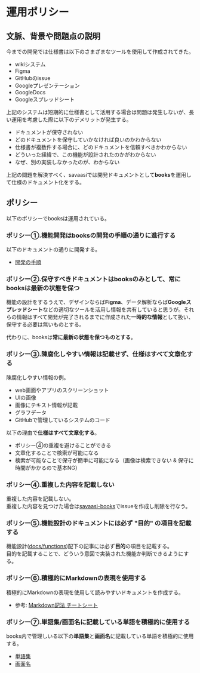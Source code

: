 # 運用ポリシー

## 文脈、背景や問題点の説明

今までの開発では仕様書は以下のさまざまなツールを使用して作成されてきた。
 - wikiシステム
 - Figma
 - GitHubのissue
 - Googleプレゼンテーション
 - GoogleDocs
 - Googleスプレッドシート

上記のシステムは短期的に仕様書として活用する場合は問題は発生しないが、長い運用を考慮した際に以下のデメリットが発生する。
 - ドキュメントが保守されない
 - どのドキュメントを保守していかなければ良いのかわからない
 - 仕様書が複数件する場合に、どのドキュメントを信頼すべきかわからない
 - どういった経緯で、この機能が設計されたのかがわからない
 - なぜ、別の実装しなかったのが、わからない

上記の問題を解決すべく、savaasiでは開発ドキュメントとして**books**を運用して仕様のドキュメント化をする。


## ポリシー

以下のポリシーでbooksは運用されている。

### ポリシー①.機能開発はbooksの開発の手順の通りに進行する

以下のドキュメントの通りに開発する。
 - [開発の手順](guide/02-work-procedure)

### ポリシー②.保守すべきドキュメントはbooksのみとして、常にbooksは最新の状態を保つ

機能の設計をするうえで、デザインならば**Figma**、データ解析ならば**Googleスプレッドシート**などの適切なツールを活用し情報を共有していると思うが。それらの情報はすべて開発が完了されるまでに作成された**一時的な情報**として扱い、保守する必要は無いものとする。

代わりに、booksは**常に最新の状態を保つものとする**。

### ポリシー③.陳腐化しやすい情報は記載せず、仕様はすべて文章化する

陳腐化しやすい情報の例。
 - web画面やアプリのスクリーンショット
 - UIの画像
 - 画像にテキスト情報が記載
 - グラフデータ
 - GitHubで管理しているシステムのコード

以下の理由で**仕様はすべて文章化する**。
 - ポリシー④の重複を避けることができる
 - 文章化することで検索が可能になる
 - 検索が可能なことで保守が簡単に可能になる（画像は検索できない & 保守に時間がかかるので基本NG）

### ポリシー④.重複した内容を記載しない

重複した内容を記載しない。<br/>
重複した内容を見つけた場合は[savaasi-books](https://github.com/s-tochika/savaasi-books)でissueを作成し削除を行なう。


### ポリシー⑤.機能設計のドキュメントには必ず "目的" の項目を記載する

機能設計([docs/functions](https://github.com/s-tochika/savaasi-books/tree/main/docs/functions))配下の記事には必ず**目的**の項目を記載する。<br/>
目的を記載することで、どういう意図で実装された機能か判断できるようにする。

### ポリシー⑥.積極的にMarkdownの表現を使用する

積極的にMarkdownの表現を使用して読みやすいドキュメントを作成する。

- 参考: [Markdown記法 チートシート](https://gist.github.com/mignonstyle/083c9e1651d7734f84c99b8cf49d57fa)


### ポリシー⑦.単語集/画面名に記載している単語を積極的に使用する

books内で管理しいる以下の**単語集**と**画面名**に記載している単語を積極的に使用する。
 - [単語集](word)
 - [画面名](screen)
